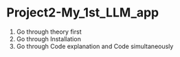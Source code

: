 # Project2-My_1st_LLM_app

1. Go through theory first
2. Go through Installation
3. Go through Code explanation and Code simultaneously
